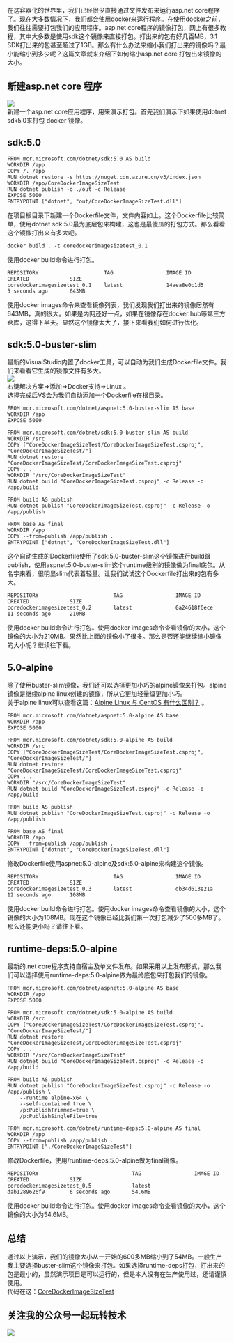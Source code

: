 在这容器化的世界里，我们已经很少直接通过文件发布来运行asp.net core程序了。现在大多数情况下，我们都会使用docker来运行程序。在使用docker之前，我们往往需要打包我们的应用程序。asp.net core程序的镜像打包，网上有很多教程，其中大多数是使用sdk这个镜像来直接打包。打出来的包有好几百MB，3.1 SDK打出来的包甚至超过了1GB。那么有什么办法来缩小我们打出来的镜像吗？最小能缩小到多少呢？这篇文章就来介绍下如何缩小asp.net core 打包出来镜像的大小。
## 新建asp.net core 程序
![](https://ftp.bmp.ovh/imgs/2021/03/d478a45b4738f630.png)   
新建一个asp.net core应用程序，用来演示打包。首先我们演示下如果使用dotnet sdk5.0来打包 docker 镜像。
## sdk:5.0
```
FROM mcr.microsoft.com/dotnet/sdk:5.0 AS build
WORKDIR /app
COPY /. /app
RUN dotnet restore -s https://nuget.cdn.azure.cn/v3/index.json
WORKDIR /app/CoreDockerImageSizeTest
RUN dotnet publish -o ./out -c Release
EXPOSE 5000
ENTRYPOINT ["dotnet", "out/CoreDockerImageSizeTest.dll"]
```
在项目根目录下新建一个Dockerfile文件，文件内容如上。这个Dockerfile比较简单，使用dotnet sdk:5.0最为底层包来构建，这也是最傻瓜的打包方式。那么看看这个镜像打出来有多大吧。
```
docker build . -t coredockerimagesizetest_0.1
```
使用docker build命令进行打包。
```
REPOSITORY                     TAG                 IMAGE ID            CREATED             SIZE
coredockerimagesizetest_0.1    latest              14aea8e0c1d5        5 seconds ago       643MB
```
使用docker images命令来查看镜像列表，我们发现我们打出来的镜像居然有643MB，真的很大。如果是内网还好一点，如果在镜像存在docker hub等第三方仓库，这得下半天。显然这个镜像太大了，接下来看我们如何进行优化。
## sdk:5.0-buster-slim
最新的VisualStudio内置了docker工具，可以自动为我们生成Dockerfile文件。我们来看看它生成的镜像文件有多大。   
![](https://ftp.bmp.ovh/imgs/2021/03/03063451a26ef4bd.png)   
右键解决方案=>添加=>Docker支持=>Linux 。    
选择完成后VS会为我们自动添加一个Dockerfile在根目录。
```
FROM mcr.microsoft.com/dotnet/aspnet:5.0-buster-slim AS base
WORKDIR /app
EXPOSE 5000

FROM mcr.microsoft.com/dotnet/sdk:5.0-buster-slim AS build
WORKDIR /src
COPY ["CoreDockerImageSizeTest/CoreDockerImageSizeTest.csproj", "CoreDockerImageSizeTest/"]
RUN dotnet restore "CoreDockerImageSizeTest/CoreDockerImageSizeTest.csproj"
COPY . .
WORKDIR "/src/CoreDockerImageSizeTest"
RUN dotnet build "CoreDockerImageSizeTest.csproj" -c Release -o /app/build

FROM build AS publish
RUN dotnet publish "CoreDockerImageSizeTest.csproj" -c Release -o /app/publish

FROM base AS final
WORKDIR /app
COPY --from=publish /app/publish .
ENTRYPOINT ["dotnet", "CoreDockerImageSizeTest.dll"]
```
这个自动生成的Dockerfile使用了sdk:5.0-buster-slim这个镜像进行build跟publish，使用aspnet:5.0-buster-slim这个runtime级别的镜像做为final底包。从名字来看，很明显slim代表着轻量。让我们试试这个Dockerfile打出来的包有多大。
```
REPOSITORY                        TAG                 IMAGE ID            CREATED             SIZE
coredockerimagesizetest_0.2       latest              0a24618f6ece        11 seconds ago      210MB
```
使用docker build命令进行打包。使用docker images命令查看镜像的大小，这个镜像的大小为210MB。果然比上面的镜像小了很多。那么是否还能继续缩小镜像的大小呢？继续往下看。
## 5.0-alpine
除了使用buster-slim镜像，我们还可以选择更加小巧的alpine镜像来打包。alpine镜像是继续alpine linux创建的镜像，所以它更加轻量级更加小巧。   
关于alpine linux可以查看这篇：[Alpine Linux 与 CentOS 有什么区别？](https://www.zhihu.com/question/312668028) 。
```
FROM mcr.microsoft.com/dotnet/aspnet:5.0-alpine AS base
WORKDIR /app
EXPOSE 5000

FROM mcr.microsoft.com/dotnet/sdk:5.0-alpine AS build
WORKDIR /src
COPY ["CoreDockerImageSizeTest/CoreDockerImageSizeTest.csproj", "CoreDockerImageSizeTest/"]
RUN dotnet restore "CoreDockerImageSizeTest/CoreDockerImageSizeTest.csproj"
COPY . .
WORKDIR "/src/CoreDockerImageSizeTest"
RUN dotnet build "CoreDockerImageSizeTest.csproj" -c Release -o /app/build

FROM build AS publish
RUN dotnet publish "CoreDockerImageSizeTest.csproj" -c Release -o /app/publish

FROM base AS final
WORKDIR /app
COPY --from=publish /app/publish .
ENTRYPOINT ["dotnet", "CoreDockerImageSizeTest.dll"]
```
修改Dockerfile使用aspnet:5.0-alpine及sdk:5.0-alpine来构建这个镜像。
```
REPOSITORY                        TAG                 IMAGE ID            CREATED             SIZE
coredockerimagesizetest_0.3       latest              db34d613e21a        12 seconds ago      108MB
```
使用docker build命令进行打包。使用docker images命令查看镜像的大小，这个镜像的大小为108MB。现在这个镜像已经比我们第一次打包减少了500多MB了。那么还能更小吗？请往下看。
## runtime-deps:5.0-alpine
最新的.net core程序支持自宿主及单文件发布。如果采用以上发布形式，那么我们可以选择使用runtime-deps:5.0-alpine做为最终底包来打包我们的镜像。
```
FROM mcr.microsoft.com/dotnet/aspnet:5.0-alpine AS base
WORKDIR /app
EXPOSE 5000

FROM mcr.microsoft.com/dotnet/sdk:5.0-alpine AS build
WORKDIR /src
COPY ["CoreDockerImageSizeTest/CoreDockerImageSizeTest.csproj", "CoreDockerImageSizeTest/"]
RUN dotnet restore "CoreDockerImageSizeTest/CoreDockerImageSizeTest.csproj"
COPY . .
WORKDIR "/src/CoreDockerImageSizeTest"
RUN dotnet build "CoreDockerImageSizeTest.csproj" -c Release -o /app/build

FROM build AS publish
RUN dotnet publish "CoreDockerImageSizeTest.csproj" -c Release -o /app/publish \
    --runtime alpine-x64 \
    --self-contained true \
    /p:PublishTrimmed=true \
    /p:PublishSingleFile=true

FROM mcr.microsoft.com/dotnet/runtime-deps:5.0-alpine AS final
WORKDIR /app
COPY --from=publish /app/publish .
ENTRYPOINT ["./CoreDockerImageSizeTest"]
```
修改Dockerfile，使用/runtime-deps:5.0-alpine做为final镜像。
```
REPOSITORY                              TAG                 IMAGE ID            CREATED             SIZE
coredockerimagesizetest_0.5             latest              dab1289626f9        6 seconds ago       54.6MB
```
使用docker build命令进行打包。使用docker images命令查看镜像的大小，这个镜像的大小为54.6MB。
## 总结
通过以上演示，我们的镜像大小从一开始的600多MB缩小到了54MB。一般生产我主要选择buster-slim这个镜像来打包。如果选择runtime-deps打包，打出来的包是最小的，虽然演示项目是可以运行的，但是本人没有在生产使用过，还请谨慎使用。   
代码在这：[CoreDockerImageSizeTest](https://github.com/kklldog/CoreDockerImageSizeTest)

## 关注我的公众号一起玩转技术   
![](https://s1.ax1x.com/2020/06/29/NfQjds.jpg)
